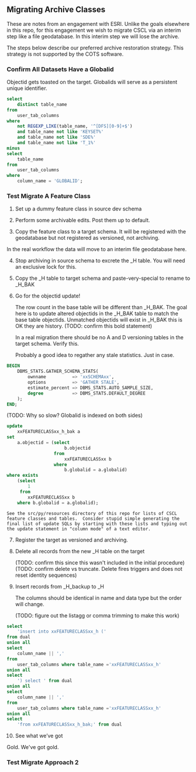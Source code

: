 ## Migrating Archive Classes

These are notes from an engagement with ESRI. Unlike the goals elsewhere in this repo, for this engagement we wish to migrate CSCL via an interim step like a file geodatabase.  In this interim step we will lose the archive.

The steps below describe our preferred archive restoration strategy. This strategy is not supported by the COTS software.

### Confirm All Datasets Have a Globalid

Objectid gets toasted on the target. Globalids will serve as a persistent unique identifier.

```sql
select 
    distinct table_name 
from 
    user_tab_columns
where 
    not REGEXP_LIKE(table_name, '^[DFS][0-9]+$')
    and table_name not like 'KEYSET%'
    and table_name not like 'SDE%'
    and table_name not like 'T_1%'
minus
select 
    table_name 
from 
    user_tab_columns 
where 
    column_name = 'GLOBALID';
```

### Test Migrate A Feature Class


1.	Set up a dummy feature class in source dev schema 

2.	Perform some archivable edits. Post them up to default.

3.	Copy the feature class to a target schema. It will be registered with the geodatabase but not registered as versioned, not archiving.

In the real workflow the data will move to an interim file geodatabase here.

4.	Stop archiving in source schema to excrete the _H table. You will need an exclusive lock for this.

5.	Copy the _H table to target schema and paste-very-special to rename to _H_BAK

6.	Go for the objectid update! 

    The row count in the base table will be different than _H_BAK. The goal here is to update altered objectids in the _H_BAK table to match the base table objectids. Unmatched objectids will exist in _H_BAK this is OK they are history. (TODO: confirm this bold statement)

    In a real migration there should be no A and D versioning tables in the target schema.  Verify this.

    Probably a good idea to regather any stale statistics.  Just in case.

```sql
BEGIN
    DBMS_STATS.GATHER_SCHEMA_STATS(
        ownname          => 'xxSCHEMAxx', 
        options          => 'GATHER STALE', 
        estimate_percent => DBMS_STATS.AUTO_SAMPLE_SIZE, 
        degree           => DBMS_STATS.DEFAULT_DEGREE
    );
END;
```

(TODO: Why so slow? Globalid is indexed on both sides)

```sql
update 
    xxFEATURECLASSxx_h_bak a
set
    a.objectid = (select 
                      b.objectid
                  from 
                      xxFEATURECLASSxx b
                  where
                      b.globalid = a.globalid)
where exists
    (select 
        1 
     from
        xxFEATURECLASSxx b
    where b.globalid = a.globalid);
```    
    
    See the src/py/resources directory of this repo for lists of CSCL feature classes and tables.  Consider stupid simple generating the final list of update SQLs by starting with these lists and typing out the update statement in "column mode" of a text editor. 

7. Register the target as versioned and archiving.

8. Delete all records from the new _H table on the target 

    (TODO: confirm this since this wasn't included in the initial procedure)
    (TODO: confirm delete vs truncate. Delete fires triggers and does not reset identity sequences)

9.	Insert records from _H_backup to _H 

    The columns should be identical in name and data type but the order will change.

    (TODO: figure out the listagg or comma trimming to make this work)

```sql
select 
    'insert into xxFEATURECLASSxx_h (' 
from dual
union all
select 
    column_name || ',' 
from 
    user_tab_columns where table_name ='xxFEATURECLASSxx_h'
union all
select
    ') select ' from dual
union all
select 
    column_name || ',' 
from 
    user_tab_columns where table_name ='xxFEATURECLASSxx_h'
union all
select 
    'from xxFEATURECLASSxx_h_bak;' from dual
```

10.	See what we’ve got

Gold.  We've got gold.


### Test Migrate Approach 2
